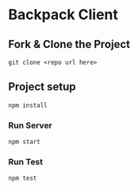 # Backpack Client

## Fork & Clone the Project
```
git clone <repo url here>
```

## Project setup
```
npm install
```

### Run Server
```
npm start
```

### Run Test
```
npm test
```